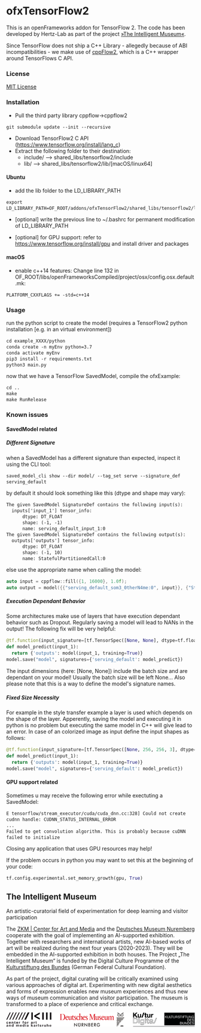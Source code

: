 ofxTensorFlow2
=====================================

This is an openFrameworks addon for TensorFlow 2.
The code has been developed by Hertz-Lab as part of the project [»The Intelligent Museum«](#the-intelligent-museum).

 Since TensorFlow does not ship a C++ Library - allegedly because of ABI incompatibilities -  we make use of [cppFlow2](https://github.com/serizba/cppflow/tree/cppflow2), which is a C++ wrapper around TensorFlows C API.


### License
[MIT License](https://en.wikipedia.org/wiki/MIT_License)


### Installation
- Pull the third party library cppflow->cppflow2
```
git submodule update --init --recursive
```
- Download TensorFlow2 C API (https://www.tensorflow.org/install/lang_c)
- Extract the following folder to their destination:
  - include/ --> shared_libs/tensorflow2/include
  - lib/ --> shared_libs/tensorflow2/lib/[macOS/linux64]

#### Ubuntu
- add the lib folder to the LD_LIBRARY_PATH
```
export LD_LIBRARY_PATH=OF_ROOT/addons/ofxTensorFlow2/shared_libs/tensorflow2/lib/linux64/:$LD_LIBRARY_PATH
```
- [optional] write the previous line to ~/.bashrc for permanent modification of LD_LIBRARY_PATH

- [optional] for GPU support: refer to https://www.tensorflow.org/install/gpu and install driver and packages

#### macOS
- enable c++14 features: Change line 132 in OF_ROOT/libs/openFrameworksCompiled/project/osx/config.osx.default.mk:
```
PLATFORM_CXXFLAGS += -std=c++14
```


### Usage
run the python script to create the model (requires a TensorFlow2 python installation [e.g. in an virtual environment])
```
cd example_XXXX/python
conda create -n myEnv python=3.7
conda activate myEnv
pip3 install -r requirements.txt
python3 main.py
```
now that we have a TensorFlow SavedModel, compile the ofxExample:
```
cd ..
make
make RunRelease
```


### Known issues
#### SavedModel related
##### Different Signature
when a SavedModel has a different signature than expected, inspect it using the CLI tool:
```
saved_model_cli show --dir model/ --tag_set serve --signature_def serving_default
```
by default it should look something like this (dtype and shape may vary):
```
The given SavedModel SignatureDef contains the following input(s):
  inputs['input_1'] tensor_info:
      dtype: DT_FLOAT
      shape: (-1, -1)
      name: serving_default_input_1:0
The given SavedModel SignatureDef contains the following output(s):
  outputs['outputs'] tensor_info:
      dtype: DT_FLOAT
      shape: (-1, 10)
      name: StatefulPartitionedCall:0
```
else use the appropriate name when calling the model:
```c++
auto input = cppflow::fill({1, 16000}, 1.0f);
auto output = model({{"serving_default_som3_0therN4me:0", input}}, {"StatefulPartitionedCall:0"});
```

##### Execution Dependant Behavior
Some architectures make use of layers that have execution dependant behavior such as Dropout. Regularly saving a model will lead to NANs in the output! The following fix will be very helpful:
```python
@tf.function(input_signature=[tf.TensorSpec([None, None], dtype=tf.float32)])
def model_predict(input_1):
  return {'outputs': model(input_1, training=True)}
model.save("model", signatures={'serving_default': model_predict})
```
The input dimensions (here: [None, None]) include the batch size and are dependant on your model! Usually the batch size will be left None... Also please note that this is a way to define the model's signature names.

##### Fixed Size Necessity
For example in the style transfer example a layer is used which depends on the shape of the layer. Apperently, saving the model and executing it in python is no problem but executing the same model in C++ will give lead to an error. In case of an colorized image as input define the input shapes as follows:
``` python
@tf.function(input_signature=[tf.TensorSpec([None, 256, 256, 3], dtype=tf.float32)])
def model_predict(input_1):
  return {'outputs': model(input_1, training=True)}
model.save("model", signatures={'serving_default': model_predict})
```

#### GPU support related
Sometimes u may receive the following error while exectuting a SavedModel:
```
E tensorflow/stream_executor/cuda/cuda_dnn.cc:328] Could not create cudnn handle: CUDNN_STATUS_INTERNAL_ERROR
...
Failed to get convolution algorithm. This is probably because cuDNN failed to initialize
``` 
Closing any application that uses GPU resources may help!

If the problem occurs in python you may want to set this at the beginning of your code:
```python
tf.config.experimental.set_memory_growth(gpu, True)
```

## The Intelligent Museum
An artistic-curatorial field of experimentation for deep learning and visitor participation

The [ZKM | Center for Art and Media](https://zkm.de/en) and the [Deutsches Museum Nuremberg](https://www.deutsches-museum.de/en/nuernberg/information/) cooperate with the goal of implementing an AI-supported exhibition. Together with researchers and international artists, new AI-based works of art will be realized during the next four years (2020-2023).  They will be embedded in the AI-supported exhibition in both houses. The Project „The Intelligent Museum“ is funded by the Digital Culture Programme of the [Kulturstiftung des Bundes](https://www.kulturstiftung-des-bundes.de/en) (German Federal Cultural Foundation).

As part of the project, digital curating will be critically examined using various approaches of digital art. Experimenting with new digital aesthetics and forms of expression enables new museum experiences and thus new ways of museum communication and visitor participation. The museum is transformed to a place of experience and critical exchange.

![Logo](media/Logo_ZKM_DMN_KSB.png)
